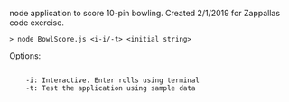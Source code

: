 node application to score 10-pin bowling. Created 2/1/2019 for Zappallas code exercise.
```
> node BowlScore.js <i-i/-t> <initial string>
```


Options:
```

	-i: Interactive. Enter rolls using terminal
	-t: Test the application using sample data

```
